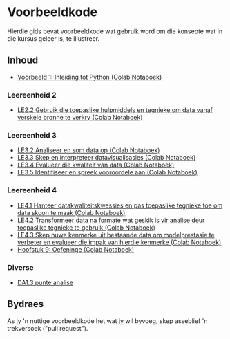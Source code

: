 # Voorbeeldkode

Hierdie gids bevat voorbeeldkode wat gebruik word om die konsepte wat in die kursus geleer is, te illustreer.

## Inhoud

* [Voorbeeld 1: Inleiding tot Python (Colab Notaboek)](Python_Inleiding.ipynb)

### Leereenheid 2
* [LE2.2 Gebruik die toepaslike hulpmiddels en tegnieke om data vanaf verskeie bronne te verkry (Colab Notaboek)](LE2_2.ipynb)

### Leereenheid 3
* [LE3.2 Analiseer en som data op (Colab Notaboek)](LE3_2.ipynb)
* [LE3.3 Skep en interpreteer datavisualisasies (Colab Notaboek)](LE3_3.ipynb)
* [LE3.4 Evalueer die kwaliteit van data (Colab Notaboek)](LE3_4.ipynb)
* [LE3.5 Identifiseer en spreek vooroordele aan (Colab Notaboek)](LE3_5.ipynb)

### Leereenheid 4
* [LE4.1 Hanteer datakwaliteitskwessies en pas toepaslike tegnieke toe om data skoon te maak (Colab Notaboek)](LE4_1.ipynb)
* [LE4.2 Transformeer data na formate wat geskik is vir analise deur toepaslike tegnieke te gebruik (Colab Notaboek)](LE4_2.ipynb)
* [LE4.3 Skep nuwe kenmerke uit bestaande data om modelprestasie te verbeter en evalueer die impak van hierdie kenmerke (Colab Notaboek)](LE4_3.ipynb)
* [Hoofstuk 9: Oefeninge (Colab Notaboek)](hoofstuk9_oefeninge.ipynb)


### Diverse
* [DA1.3 punte analise](DA1_3_punte.ipynb)

## Bydraes

As jy 'n nuttige voorbeeldkode het wat jy wil byvoeg, skep asseblief 'n trekversoek ("pull request").
